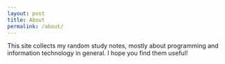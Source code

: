 ```yaml
---
layout: post
title: About
permalink: /about/
---
```


This site collects my random study notes, mostly about programming and information technology in general. I hope you find them useful!
